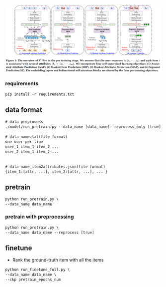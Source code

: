 ![avatar](model.PNG)


### requirements
```shell script
pip install -r requirements.txt
```

## data format
```shell script
# data preprocess
./model/run_pretrain.py --data_name [data_name]--reprocess_only [true]

# data-name.txt(file format)
one user per line
user_1 item_1 item_2 ...
user_2 item_1 item_2 ...


# data-name_item2attributes.json(file format)
{item_1:[attr, ...], item_2:[attr, ...], ... }
```

## pretrain
```shell script
python run_pretrain.py \
--data_name data_name
```

### pretrain with preprocessing
```shell script
python run_pretrain.py \
--data_name data_name --reprocess [true]
```


## finetune

+ Rank the ground-truth item with all the items
```shell script
python run_finetune_full.py \
--data_name data_name \
--ckp pretrain_epochs_num
```
